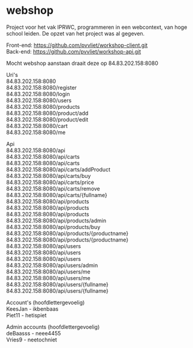 # webshop

Project voor het vak IPRWC, programmeren in een webcontext, van hoge school leiden.
De opzet van het project was al gegeven.

Front-end: https://github.com/pvvliet/workshop-client.git  
Back-end: https://github.com/pvvliet/workshop-api.git

Mocht webshop aanstaan draait deze op 84.83.202.158:8080

Uri's  
84.83.202.158:8080  
84.83.202.158:8080/register  
84.83.202.158:8080/login  
84.83.202.158:8080/users  
84.83.202.158:8080/products  
84.83.202.158:8080/product/add  
84.83.202.158:8080/product/edit  
84.83.202.158:8080/cart  
84.83.202.158:8080/me  

Api  
84.83.202.158:8080/api  
84.83.202.158:8080/api/carts  
84.83.202.158:8080/api/carts  
84.83.202.158:8080/api/carts/addProduct  
84.83.202.158:8080/api/carts/buy  
84.83.202.158:8080/api/carts/price  
84.83.202.158:8080/api/carts/remove  
84.83.202.158:8080/api/carts/{fullname}  
84.83.202.158:8080/api/products  
84.83.202.158:8080/api/products  
84.83.202.158:8080/api/products  
84.83.202.158:8080/api/products/admin  
84.83.202.158:8080/api/products/buy  
84.83.202.158:8080/api/products/{productname}  
84.83.202.158:8080/api/products/{productname}  
84.83.202.158:8080/api/users  
84.83.202.158:8080/api/users  
84.83.202.158:8080/api/users  
84.83.202.158:8080/api/users/admin  
84.83.202.158:8080/api/users/me  
84.83.202.158:8080/api/users/me  
84.83.202.158:8080/api/users/{fullname}  
84.83.202.158:8080/api/users/{fullname}  

Account's (hoofdlettergevoelig)  
KeesJan - ikbenbaas    
Piet11 - hetispiet  
   
Admin accounts (hoofdlettergevoelig)  
deBaasss - neee4455  
Vries9 - neetochniet  
